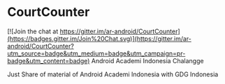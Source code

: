 # CourtCounter

[![Join the chat at https://gitter.im/ar-android/CourtCounter](https://badges.gitter.im/Join%20Chat.svg)](https://gitter.im/ar-android/CourtCounter?utm_source=badge&utm_medium=badge&utm_campaign=pr-badge&utm_content=badge)
Android Academi Indonesia Chalangge

Just Share of material of Android Academi Indonesia with GDG Indonesia

